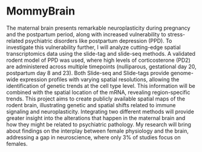 # MommyBrain
The maternal brain presents remarkable neuroplasticity during pregnancy and the postpartum period, along with increased vulnerability to stress-related psychiatric disorders like postpartum depression (PPD). To investigate this vulnerability further, I will analyze cutting-edge spatial transcriptomics data using the slide-tag and slide-seq methods.
A validated rodent model of PPD was used, where high levels of corticosterone (PD2) are administered across multiple timepoints (nulliparous, gestational day 20, postpartum day 8 and 23). Both Slide-seq and Slide-tags provide genome-wide expression profiles with varying spatial resolutions, allowing the identification of genetic trends at the cell type level. This information will be combined with the spatial location of the mRNA, revealing region-specific trends.
This project aims to create publicly available spatial maps of the rodent brain, illustrating genetic and spatial shifts related to immune signaling and neuroplasticity. Integrating two different methods will provide greater insight into the alterations that happen in the maternal brain and how they might be related to psychiatric pathology. My research will bring about findings on the interplay between female physiology and the brain, addressing a gap in neuroscience, where only 3% of studies focus on females.
